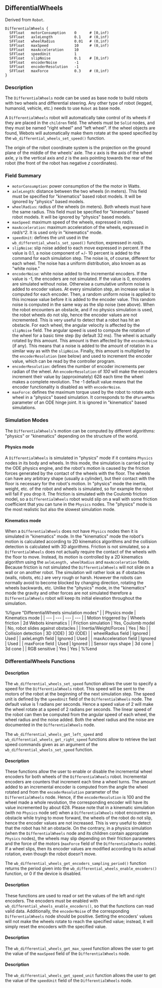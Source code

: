 ## DifferentialWheels

Derived from `Robot`.


```
DifferentialWheels {
  SFFloat   motorConsumption    0      # [0,inf)
  SFFloat   axleLength          0.1    # (0,inf)
  SFFloat   wheelRadius         0.01   # (0,inf)
  SFFloat   maxSpeed            10     # (0,inf)
  SFFloat   maxAcceleration     10     
  SFFloat   speedUnit           1
  SFFloat   slipNoise           0.1    # [0,inf)
  SFFloat   encoderNoise        -1
  SFFloat   encoderResolution   -1
  SFFloat   maxForce            0.3    # (0,inf)
}
```

### Description

The `DifferentialWheels` node can be used as base node to build robots with two
wheels and differential steering. Any other type of robot (legged, humanoid,
vehicle, etc.) needs to use `Robot` as base node.

A `DifferentialWheels` robot will automatically take control of its wheels if
they are placed in the `children` field. The wheels must be `Solid` nodes, and
they must be named "right wheel" and "left wheel". If the wheel objects are
found, Webots will automatically make them rotate at the speed specified by the
`wb_differential_wheels_set_speed()` function.

The origin of the robot coordinate system is the projection on the ground plane
of the middle of the wheels' axle. The *x* axis is the axis of the wheel axle,
*y* is the vertical axis and *z* is the axis pointing towards the rear of the
robot (the front of the robot has negative *z* coordinates).

### Field Summary

- `motorConsumption`: power consumption of the the motor in Watts.
- `axleLength`: distance between the two wheels (in meters). This field must be specified for "kinematics" based robot models. It will be ignored by "physics" based models.
- `wheelRadius`: radius of the wheels (in meters). Both wheels must have the same radius. This field must be specified for "kinematics" based robot models. It will be ignored by "physics" based models.
- `maxSpeed`: maximum speed of the wheels, expressed in *rad/s*.
- `maxAcceleration`: maximum acceleration of the wheels, expressed in *rad/s^2*. It is used only in "kinematics" mode.
- `speedUnit`: defines the unit used in the `wb_differential_wheels_set_speed()` function, expressed in *rad/s*.
- `slipNoise`: slip noise added to each move expressed in percent. If the value is 0.1, a noise component of +/- 10 percent is added to the command for each simulation step. The noise is, of course, different for each wheel. The noise has a uniform distribution, also known as as "white noise."
- `encoderNoise`: white noise added to the incremental encoders. If the value is -1, the encoders are not simulated. If the value is 0, encoders are simulated without noise. Otherwise a cumulative uniform noise is added to encoder values. At every simulation step, an increase value is computed for each encoder. Then, a random uniform noise is applied to this increase value before it is added to the encoder value. This random noise is computed in the same way as the slip noise (see above). When the robot encounters an obstacle, and if no physics simulation is used, the robot wheels do not slip, hence the encoder values are not incremented. This is very useful to detect that a robot has hit an obstacle. For each wheel, the angular velocity is affected by the `slipNoise` field. The angular speed is used to compute the rotation of the wheel for a basic time step (by default 32 ms). The wheel is actually rotated by this amount. This amount is then affected by the `encoderNoise` (if any). This means that a noise is added to the amount of rotation in a similar way as with the `slipNoise`. Finally, this amount is multiplied by the `encoderResolution` (see below) and used to increment the encoder value, which can be read by the controller program.
- `encoderResolution`: defines the number of encoder increments per radian of the wheel. An `encoderResolution` of *100* will make the encoders increment their value by (approximately) 628 each time the wheel makes a complete revolution. The -1 default value means that the encoder functionality is disabled as with `encoderNoise`.
- `maxForce`: defines the maximum torque used by the robot to rotate each wheel in a "physics" based simulation. It corresponds to the `dParamFMax` parameter of an ODE hinge joint. It is ignored in "kinematics" based simulations.

### Simulation Modes

The `DifferentialWheels`'s motion can be computed by different algorithms:
"physics" or "kinematics" depending on the structure of the world.

#### Physics mode

A `DifferentialWheels` is simulated in "physics" mode if it contains `Physics`
nodes in its body and wheels. In this mode, the simulation is carried out by the
ODE physics engine, and the robot's motion is caused by the friction forces
generated by the contact of the wheels with the floor. The wheels can have any
arbitrary shape (usually a cylinder), but their contact with the floor is
necessary for the robot's motion. In "physics" mode the inertia, weight, etc. of
the robot and wheels is simulated, so for example the robot will fall if you
drop it. The friction is simulated with the Coulomb friction model, so a
`DifferentialWheels` robot would slip on a wall with some friction coefficient
that you can tune in the `Physics` nodes. The "physics" mode is the most
realistic but also the slowest simulation mode.

#### Kinematics mode

When a `DifferentialWheels` does not have `Physics` nodes then it is simulated
in "kinematics" mode. In the "kinematics" mode the robot's motion is calculated
according to 2D kinematics algorithms and the collision detection is calculated
with 3D algorithms. Friction is not simulated, so a `DifferentialWheels` does
not actually require the contact of the wheels with the floor to move. Instead,
its motion is controlled by a 2D kinematics algorithm using the  `axleLength,
wheelRadius` and `maxAcceleration` fields. Because friction is not simulated the
`DifferentialWheels` will not slide on a wall or on another robot. The
simulation will rather look as if obstacles (walls, robots, etc.) are very rough
or harsh. However the robots can normally avoid to become blocked by changing
direction, rotating the wheels backwards, etc. Unlike the "physics" mode, in the
"kinematics" mode the gravity and other forces are not simulated therefore a
`DifferentialWheels` robot will keep its initial elevation throughout the
simulation.

%figure "DifferentialWheels simulation modes"
|  | Physics mode | Kinematics mode |
| --- | --- | --- | --- |
| Motion triggered by | Wheels friction | 2d Webots kinematics |
| Friction simulation | Yes, Coulomb model | No, robot slides against obstacles |
| Inertia/Weight/Forces | Yes | No |
| Collision detection | 3D (ODE) | 3D (ODE) |
| wheelRadius field | Ignored | Used |
| axleLength field | Ignored | Used |
| maxAcceleration field | Ignored | Used |
| maxForce field | Used | Ignored |
| Sensor rays shape | 3d cone | 3d cone |
| RGB sensitive | Yes | Yes |
%%end

### DifferentialWheels Functions

#### Description

The `wb_differential_wheels_set_speed` function allows the user to specify a
speed for the `DifferentialWheels` robot. This speed will be sent to the motors
of the robot at the beginning of the next simulation step. The speed unit is
defined by the `speedUnit` field of the `DifferentialWheels` node. The default
value is 1 radians per seconds. Hence a speed value of 2 will make the wheel
rotate at a speed of 2 radians per seconds. The linear speed of the robot can
then be computed from the angular speed of each wheel, the wheel radius and the
noise added. Both the wheel radius and the noise are documented in the
`DifferentialWheels` node.

The `wb_differential_wheels_get_left_speed` and
`wb_differential_wheels_get_right_speed` functions allow to retrieve the last
speed commands given as an argument of the `wb_differential_wheels_set_speed`
function.

#### Description

These functions allow the user to enable or disable the incremental wheel
encoders for both wheels of the `DifferentialWheels` robot. Incremental encoders
are counters that increment each time a wheel turns. The amount added to an
incremental encoder is computed from the angle the wheel rotated and from the
`encoderResolution` parameter of the `DifferentialWheels` node. Hence, if the
`encoderResolution` is 100 and the wheel made a whole revolution, the
corresponding encoder will have its value incremented by about 628. Please note
that in a kinematic simulation (with no `Physics` node set) when a
`DifferentialWheels` robot encounters an obstacle while trying to move forward,
the wheels of the robot do not slip, hence the encoder values are not increased.
This is very useful to detect that the robot has hit an obstacle. On the
contrary, in a physics simulation (when the `DifferentialWheels` node and its
children contain appropriate `Physics` nodes), the wheels may slip depending on
their friction parameters and the force of the motors (`maxForce` field of the
`DifferentialWheels` node). If a wheel slips, then its encoder values are
modified according to its actual rotation, even though the robot doesn't move.

The `wb_differential_wheels_get_encoders_sampling_period()` function returns the
period given into the `wb_differential_wheels_enable_encoders()` function, or 0
if the device is disabled.

#### Description

These functions are used to read or set the values of the left and right
encoders. The encoders must be enabled with
`wb_differential_wheels_enable_encoders()`, so that the functions can read valid
data. Additionally, the `encoderNoise` of the corresponding `DifferentialWheels`
node should be positive. Setting the encoders' values will not make the wheels
rotate to reach the specified value; instead, it will simply reset the encoders
with the specified value.

#### Description

The `wb_differential_wheels_get_max_speed` function allows the user to get the
value of the `maxSpeed` field of the `DifferentialWheels` node.

#### Description

The `wb_differential_wheels_get_speed_unit` function allows the user to get the
value of the `speedUnit` field of the `DifferentialWheels` node.

